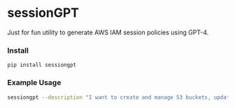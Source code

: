 # sessionGPT

Just for fun utility to generate AWS IAM session policies using GPT-4.

### Install
```
pip install sessiongpt
```

### Example Usage

```sh
sessiongpt --description "I want to create and manage S3 buckets, update my Lambda memory configuration. I also need to perform all database actions, but I don't want to delete any by accident." --pretty
```
